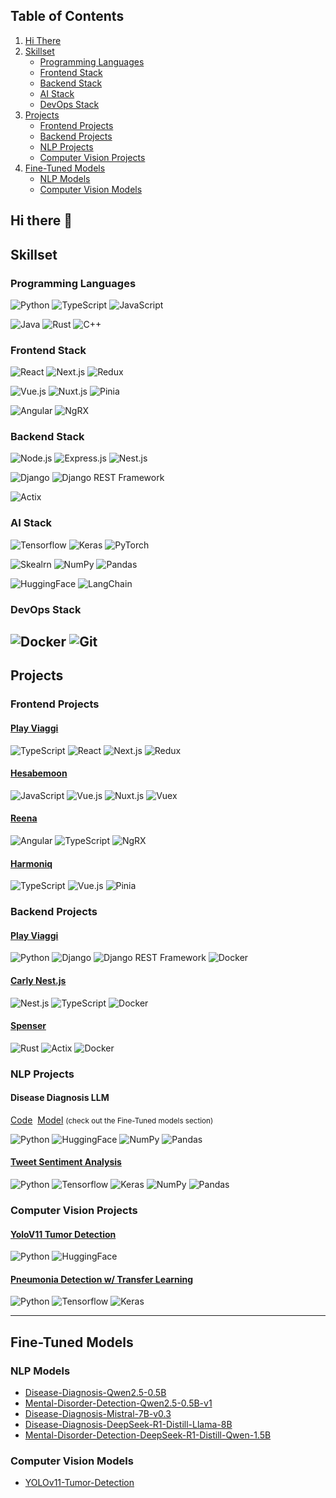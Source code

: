 [actixImg]: https://img.shields.io/badge/actix-000000?style=for-the-badge&logo=actix&logoColor=white

## Table of Contents
1. [Hi There](#intro)
2. [Skillset](#skillset)
   * [Programming Languages](#programming-languages)
   * [Frontend Stack](#frontend-stack)
   * [Backend Stack](#backend-stack)
   * [AI Stack](#ai-stack)
   * [DevOps Stack](#devops-stack)
3. [Projects](#projects)
   * [Frontend Projects](#frontend-projects)
   * [Backend Projects](#backend-projects)
   * [NLP Projects](#nlp-projects)
   * [Computer Vision Projects](#computer-vision-projects)
4. [Fine-Tuned Models](#fine-tuned-models)
   * [NLP Models](#nlp-models)
   * [Computer Vision Models](#computer-vision-models)


## <a name="intro">Hi there 👋</a>

##  <a name="skillset">Skillset</a>
### <a name="programming-languages">Programming Languages</a>
![Python](https://img.shields.io/badge/Python-FFD43B?style=for-the-badge&logo=python&logoColor=blue)
![TypeScript](https://img.shields.io/badge/TypeScript-007ACC?style=for-the-badge&logo=typescript&logoColor=white)
![JavaScript](https://img.shields.io/badge/JavaScript-323330?style=for-the-badge&logo=javascript&logoColor=F7DF1E)

![Java](https://img.shields.io/badge/Java-ED8B00?style=for-the-badge&logo=openjdk&logoColor=white)
![Rust](https://img.shields.io/badge/Rust-8F0000?style=for-the-badge&logo=rust&logoColor=white)
![C++](https://img.shields.io/badge/C%2B%2B-00599C?style=for-the-badge&logo=c%2B%2B&logoColor=white)

### <a id="frontend-stack">Frontend Stack</a>
![React](https://img.shields.io/badge/React-20232A?style=for-the-badge&logo=react&logoColor=61DAFB)
![Next.js](https://img.shields.io/badge/next%20js-000000?style=for-the-badge&logo=nextdotjs&logoColor=white)
![Redux](https://img.shields.io/badge/Redux-593D88?style=for-the-badge&logo=redux&logoColor=white)

![Vue.js](https://img.shields.io/badge/Vue%20js-35495E?style=for-the-badge&logo=vuedotjs&logoColor=4FC08D)
![Nuxt.js](https://img.shields.io/badge/nuxt%20js-00C58E?style=for-the-badge&logo=nuxt&logoColor=white)
![Pinia](https://img.shields.io/badge/Pinia-yellow?style=for-the-badge&logo=piniadotjs%20saga&logoColor=999999)

![Angular](https://img.shields.io/badge/Angular-DD0031?style=for-the-badge&logo=angular&logoColor=white)
![NgRX](https://img.shields.io/badge/NgRX-512BD4?style=for-the-badge&logo=ngrx&logoColor=white)

### <a id="backend-stack">Backend Stack</a>
![Node.js](https://img.shields.io/badge/Node%20js-339933?style=for-the-badge&logo=nodedotjs&logoColor=white)
![Express.js](https://img.shields.io/badge/Express%20js-000000?style=for-the-badge&logo=express&logoColor=white)
![Nest.js](https://img.shields.io/badge/nestjs-E0234E?style=for-the-badge&logo=nestjs&logoColor=white)

![Django](https://img.shields.io/badge/Django-092E20?style=for-the-badge&logo=django&logoColor=green)
![Django REST Framework](https://img.shields.io/badge/django%20rest-ff1709?style=for-the-badge&logo=django&logoColor=white)

![Actix](https://img.shields.io/badge/Actix-7036ab?style=for-the-badge&logo=actix&logoColor=white)

### <a id="ai-stack">AI Stack</a>
![Tensorflow](https://img.shields.io/badge/TensorFlow-FF6F00?style=for-the-badge&logo=TensorFlow&logoColor=white)
![Keras](https://img.shields.io/badge/Keras-D00000?style=for-the-badge&logo=Keras&logoColor=white)
![PyTorch](https://img.shields.io/badge/PyTorch-EE4C2C?style=for-the-badge&logo=pytorch&logoColor=white)

![Skealrn](https://img.shields.io/badge/scikit_learn-F7931E?style=for-the-badge&logo=scikit-learn&logoColor=white)
![NumPy](https://img.shields.io/badge/Numpy-777BB4?style=for-the-badge&logo=numpy&logoColor=white)
![Pandas](https://img.shields.io/badge/Pandas-2C2D72?style=for-the-badge&logo=pandas&logoColor=white)

![HuggingFace](https://img.shields.io/badge/-HuggingFace-FDEE21?style=for-the-badge&logo=HuggingFace&logoColor=black)
![LangChain](https://img.shields.io/badge/langchain-1C3C3C?style=for-the-badge&logo=langchain&logoColor=white)

### <a id="devopsStack">DevOps Stack</a>
![Docker](https://img.shields.io/badge/Docker-2CA5E0?style=for-the-badge&logo=docker&logoColor=white)
![Git](https://img.shields.io/badge/GIT-E44C30?style=for-the-badge&logo=git&logoColor=white)
---

## <a name="projects">Projects</a>
### <a id="frontend-projects">Frontend Projects</a>

#### <a href="https://www.ctatuscolana.it/">Play Viaggi</a>
![TypeScript](https://img.shields.io/badge/TypeScript-007ACC?style=for-the-badge&logo=typescript&logoColor=white)
![React](https://img.shields.io/badge/React-20232A?style=for-the-badge&logo=react&logoColor=61DAFB)
![Next.js](https://img.shields.io/badge/next%20js-000000?style=for-the-badge&logo=nextdotjs&logoColor=white)
![Redux](https://img.shields.io/badge/Redux-593D88?style=for-the-badge&logo=redux&logoColor=white)

#### <a href="https://github.com/SajjadHadi/Hesabemoon">Hesabemoon</a>
![JavaScript](https://img.shields.io/badge/JavaScript-323330?style=for-the-badge&logo=javascript&logoColor=F7DF1E)
![Vue.js](https://img.shields.io/badge/Vue%20js-35495E?style=for-the-badge&logo=vuedotjs&logoColor=4FC08D)
![Nuxt.js](https://img.shields.io/badge/nuxt%20js-00C58E?style=for-the-badge&logo=nuxt&logoColor=white)
![Vuex](https://img.shields.io/badge/Vuex-00C58E?style=for-the-badge&logo=vuex%20saga&logoColor=999999)

#### <a href="https://github.com/SajjadHadi/reena" id="reena">Reena</a>
![Angular](https://img.shields.io/badge/Angular-DD0031?style=for-the-badge&logo=angular&logoColor=white)
![TypeScript](https://img.shields.io/badge/TypeScript-007ACC?style=for-the-badge&logo=typescript&logoColor=white)
![NgRX](https://img.shields.io/badge/NgRX-512BD4?style=for-the-badge&logo=ngrx&logoColor=white)

#### <a href="https://github.com/SajjadHadi/Harmoniq" id="harmoniq">Harmoniq</a>
![TypeScript](https://img.shields.io/badge/TypeScript-007ACC?style=for-the-badge&logo=typescript&logoColor=white)
![Vue.js](https://img.shields.io/badge/Vue%20js-35495E?style=for-the-badge&logo=vuedotjs&logoColor=4FC08D)
![Pinia](https://img.shields.io/badge/Pinia-yellow?style=for-the-badge&logo=piniadotjs%20saga&logoColor=999999)

### <a name="backend-projects">Backend Projects</a>

#### <a href="https://www.ctatuscolana.it/">Play Viaggi</a>
![Python](https://img.shields.io/badge/Python-FFD43B?style=for-the-badge&logo=python&logoColor=blue)
![Django](https://img.shields.io/badge/Django-092E20?style=for-the-badge&logo=django&logoColor=green)
![Django REST Framework](https://img.shields.io/badge/django%20rest-ff1709?style=for-the-badge&logo=django&logoColor=white)
![Docker](https://img.shields.io/badge/Docker-2CA5E0?style=for-the-badge&logo=docker&logoColor=white)

#### <a href="https://github.com/SajjadHadi/Carly-Nest.js" name="carly-nestjs">Carly Nest.js</a>
![Nest.js](https://img.shields.io/badge/nestjs-E0234E?style=for-the-badge&logo=nestjs&logoColor=white)
![TypeScript](https://img.shields.io/badge/TypeScript-007ACC?style=for-the-badge&logo=typescript&logoColor=white)
![Docker](https://img.shields.io/badge/Docker-2CA5E0?style=for-the-badge&logo=docker&logoColor=white)

#### <a href="https://github.com/SajjadHadi/Spenser" name="spenser">Spenser</a>
![Rust](https://img.shields.io/badge/Rust-8F0000?style=for-the-badge&logo=rust&logoColor=white)
![Actix](https://img.shields.io/badge/Actix-7036ab?style=for-the-badge&logo=actix&logoColor=white)
![Docker](https://img.shields.io/badge/Docker-2CA5E0?style=for-the-badge&logo=docker&logoColor=white)

### <a name="nlp-projects">NLP Projects</a>
#### Disease Diagnosis LLM
<a href="https://github.com/SajjadHadi/Disease-Diagnosis-LLM">Code</a> 
&nbsp;<a href="#fine-tuned-models">Model</a> <small>(check out the Fine-Tuned models section)</small>

![Python](https://img.shields.io/badge/Python-FFD43B?style=for-the-badge&logo=python&logoColor=blue)
![HuggingFace](https://img.shields.io/badge/-HuggingFace-FDEE21?style=for-the-badge&logo=HuggingFace&logoColor=black)
![NumPy](https://img.shields.io/badge/Numpy-777BB4?style=for-the-badge&logo=numpy&logoColor=white)
![Pandas](https://img.shields.io/badge/Pandas-2C2D72?style=for-the-badge&logo=pandas&logoColor=white)

#### <a href="https://www.kaggle.com/code/sajjadhadi/tweet-sentiment-analysis-w-deep-learning">Tweet Sentiment Analysis</a>
![Python](https://img.shields.io/badge/Python-FFD43B?style=for-the-badge&logo=python&logoColor=blue)
![Tensorflow](https://img.shields.io/badge/TensorFlow-FF6F00?style=for-the-badge&logo=TensorFlow&logoColor=white)
![Keras](https://img.shields.io/badge/Keras-D00000?style=for-the-badge&logo=Keras&logoColor=white)
![NumPy](https://img.shields.io/badge/Numpy-777BB4?style=for-the-badge&logo=numpy&logoColor=white)
![Pandas](https://img.shields.io/badge/Pandas-2C2D72?style=for-the-badge&logo=pandas&logoColor=white)

### <a name="cv-projects">Computer Vision Projects</a>
#### <a href="https://huggingface.co/sajjadhadi/YOLOv11-Tumor-Detection">YoloV11 Tumor Detection</a>
![Python](https://img.shields.io/badge/Python-FFD43B?style=for-the-badge&logo=python&logoColor=blue)
![HuggingFace](https://img.shields.io/badge/-HuggingFace-FDEE21?style=for-the-badge&logo=HuggingFace&logoColor=black)

#### <a href="https://www.kaggle.com/code/sajjadhadi/pneumonia-detection-w-transfer-learning">Pneumonia Detection w/ Transfer Learning</a>
![Python](https://img.shields.io/badge/Python-FFD43B?style=for-the-badge&logo=python&logoColor=blue)
![Tensorflow](https://img.shields.io/badge/TensorFlow-FF6F00?style=for-the-badge&logo=TensorFlow&logoColor=white)
![Keras](https://img.shields.io/badge/Keras-D00000?style=for-the-badge&logo=Keras&logoColor=white)

---

## <a name="fine-tuned-models">Fine-Tuned Models</a>
### <a name="nlp-models">NLP Models</a>
- [Disease-Diagnosis-Qwen2.5-0.5B](https://huggingface.co/sajjadhadi/Disease-Diagnosis-Qwen2.5-0.5B)
- [Mental-Disorder-Detection-Qwen2.5-0.5B-v1](https://huggingface.co/sajjadhadi/Mental-Disorder-Detection-Qwen2.5-0.5B-v1)
- [Disease-Diagnosis-Mistral-7B-v0.3](https://huggingface.co/sajjadhadi/Disease-Diagnosis-Mistral-7B-v0.3)
- [Disease-Diagnosis-DeepSeek-R1-Distill-Llama-8B](https://huggingface.co/sajjadhadi/Disease-Diagnosis-DeepSeek-R1-Distill-Llama-8B)
- [Mental-Disorder-Detection-DeepSeek-R1-Distill-Qwen-1.5B](https://huggingface.co/sajjadhadi/Mental-Disorder-Detection-DeepSeek-R1-Distill-Qwen-1.5B)

### <a name="computer-vision-models">Computer Vision Models</a>
- [YOLOv11-Tumor-Detection](https://huggingface.co/sajjadhadi/YOLOv11-Tumor-Detection)
<!--
**SajjadHadi/sajjadhadi** is a ✨ _special_ ✨ repository because its `README.md` (this file) appears on your GitHub profile.

Here are some ideas to get you started:

- 🔭 I’m currently working on ...
- 🌱 I’m currently learning ...
- 👯 I’m looking to collaborate on ...
- 🤔 I’m looking for help with ...
- 💬 Ask me about ...
- 📫 How to reach me: ...
- 😄 Pronouns: ...
- ⚡ Fun fact: ...
-->
